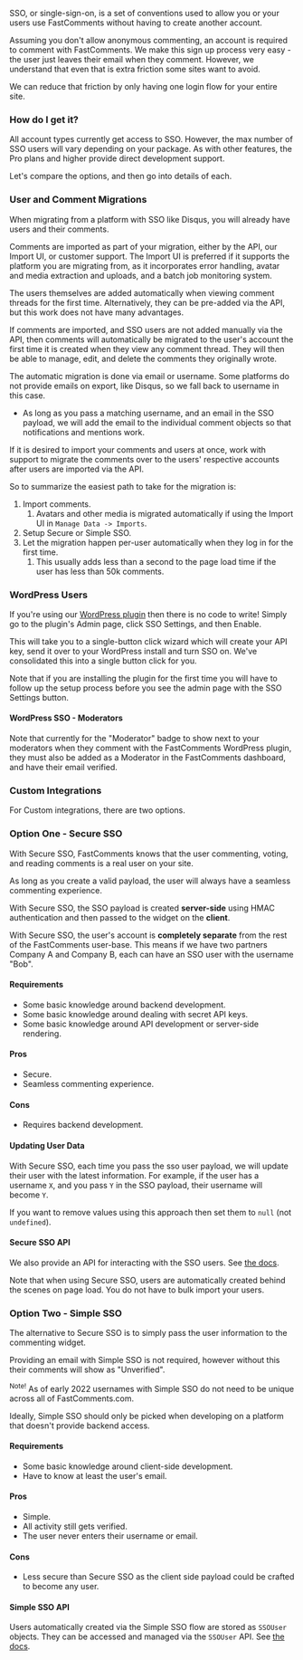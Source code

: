 SSO, or single-sign-on, is a set of conventions used to allow you or your users use FastComments without having to create another account.

Assuming you don't allow anonymous commenting, an account is required to comment with FastComments. We make this sign up process very easy - the user just leaves their email when they comment.
However, we understand that even that is extra friction some sites want to avoid.

We can reduce that friction by only having one login flow for your entire site.

### How do I get it?
All account types currently get access to SSO. However, the max number of SSO users will vary depending on your package. As with other features, the Pro plans and higher provide direct development support.

Let's compare the options, and then go into details of each.

### User and Comment Migrations

When migrating from a platform with SSO like Disqus, you will already have users and their comments.

Comments are imported as part of your migration, either by the API, our Import UI, or customer support. The Import UI is preferred if it supports the platform you
are migrating from, as it incorporates error handling, avatar and media extraction and uploads, and a batch job monitoring system.

The users themselves are added automatically when viewing comment threads for the first time. Alternatively, they can be pre-added via the API, but this work does not have
many advantages.

If comments are imported, and SSO users are not added manually via the API, then comments will automatically be migrated to the user's account the first
time it is created when they view any comment thread. They will then be able to manage, edit, and delete the comments they originally wrote.

The automatic migration is done via email or username. Some platforms do not provide emails on export, like Disqus, so we fall back to username in this case.
- As long as you pass a matching username, and an email in the SSO payload, we will add the email to the individual comment objects so that notifications and mentions work.

If it is desired to import your comments and users at once, work with support to migrate the comments over to the users' respective accounts after users are imported
via the API.

So to summarize the easiest path to take for the migration is:

1. Import comments.
   1. Avatars and other media is migrated automatically if using the Import UI in `Manage Data -> Imports`.
2. Setup Secure or Simple SSO.
3. Let the migration happen per-user automatically when they log in for the first time.
   1. This usually adds less than a second to the page load time if the user has less than 50k comments.

### WordPress Users
If you're using our <a href="https://wordpress.org/plugins/fastcomments/" target="_blank">WordPress plugin</a> then there is no code to write! Simply go to the plugin's Admin page, click SSO Settings, and then Enable.

This will take you to a single-button click wizard which will create your API key, send it over to your WordPress install and turn SSO on. We've consolidated this into a single button click for you.

Note that if you are installing the plugin for the first time you will have to follow up the setup process before you see the admin page with the SSO Settings button.

#### WordPress SSO - Moderators

Note that currently for the "Moderator" badge to show next to your moderators when they comment with the FastComments WordPress plugin,
they must also be added as a Moderator in the FastComments dashboard, and have their email verified.

### Custom Integrations

For Custom integrations, there are two options.

### Option One - Secure SSO

With Secure SSO, FastComments knows that the user commenting, voting, and reading comments is a real user on your site.

As long as you create a valid payload, the user will always have a seamless commenting experience.

With Secure SSO, the SSO payload is created **server-side** using HMAC authentication and then passed to the widget on the **client**.

With Secure SSO, the user's account is **completely separate** from the rest of the FastComments user-base. This means if we have two partners
Company A and Company B, each can have an SSO user with the username "Bob".

#### Requirements
- Some basic knowledge around backend development.
- Some basic knowledge around dealing with secret API keys.
- Some basic knowledge around API development or server-side rendering.

#### Pros
- Secure.
- Seamless commenting experience.

#### Cons
- Requires backend development.

#### Updating User Data

With Secure SSO, each time you pass the sso user payload, we will update their user with the latest information. For example, if
the user has a username `X`, and you pass `Y` in the SSO payload, their username will become `Y`.

If you want to remove values using this approach then set them to `null` (not `undefined`).

#### Secure SSO API

We also provide an API for interacting with the SSO users. See [the docs](/guide-api.html#sso-user-structure).

Note that when using Secure SSO, users are automatically created behind the scenes on page load. You do not have to bulk import your users.

### Option Two - Simple SSO

The alternative to Secure SSO is to simply pass the user information to the commenting widget.

Providing an email with Simple SSO is not required, however without this their comments will show as "Unverified".

<sup>Note!</sup> As of early 2022 usernames with Simple SSO do not need to be unique across all of FastComments.com.

Ideally, Simple SSO should only be picked when developing on a platform that doesn't provide backend access.

#### Requirements
- Some basic knowledge around client-side development.
- Have to know at least the user's email.

#### Pros
- Simple.
- All activity still gets verified.
- The user never enters their username or email.

#### Cons
- Less secure than Secure SSO as the client side payload could be crafted to become any user.

#### Simple SSO API

Users automatically created via the Simple SSO flow are stored as `SSOUser` objects. They can be accessed and managed via the `SSOUser` API. See [the docs](/guide-api.html#sso-user-structure).
